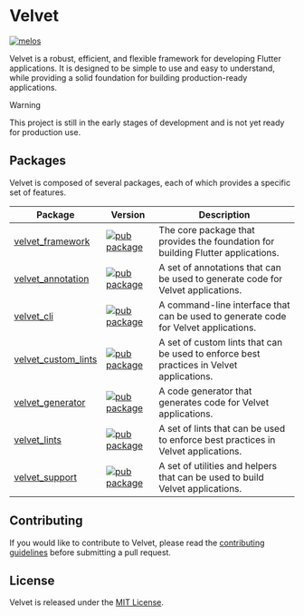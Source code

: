 # Velvet

[![melos](https://img.shields.io/badge/maintained%20with-melos-f700ff.svg?style=flat-square)](https://github.com/invertase/melos)

Velvet is a robust, efficient, and flexible framework for developing Flutter applications.
It is designed to be simple to use and easy to understand, while providing a solid foundation for building production-ready applications.

> [!WARNING] 
> This project is still in the early stages of development and is not yet ready for production use.

## Packages

Velvet is composed of several packages, each of which provides a specific set of features.

| Package                                             | Version                                                                                                              | Description                                                                              |
| --------------------------------------------------- | -------------------------------------------------------------------------------------------------------------------- | ---------------------------------------------------------------------------------------- |
| [velvet_framework](packages/velvet_framework)       | [![pub package](https://img.shields.io/pub/v/velvet_framework.svg)](https://pub.dev/packages/velvet_framework)       | The core package that provides the foundation for building Flutter applications.         |
| [velvet_annotation](packages/velvet_annotation)     | [![pub package](https://img.shields.io/pub/v/velvet_annotation.svg)](https://pub.dev/packages/velvet_annotation)     | A set of annotations that can be used to generate code for Velvet applications.          |
| [velvet_cli](packages/velvet_cli)                   | [![pub package](https://img.shields.io/pub/v/velvet_cli.svg)](https://pub.dev/packages/velvet_cli)                   | A command-line interface that can be used to generate code for Velvet applications.      |
| [velvet_custom_lints](packages/velvet_custom_lints) | [![pub package](https://img.shields.io/pub/v/velvet_custom_lints.svg)](https://pub.dev/packages/velvet_custom_lints) | A set of custom lints that can be used to enforce best practices in Velvet applications. |
| [velvet_generator](packages/velvet_generator)       | [![pub package](https://img.shields.io/pub/v/velvet_generator.svg)](https://pub.dev/packages/velvet_generator)       | A code generator that generates code for Velvet applications.                            |
| [velvet_lints](packages/velvet_lints)               | [![pub package](https://img.shields.io/pub/v/velvet_lints.svg)](https://pub.dev/packages/velvet_lints)               | A set of lints that can be used to enforce best practices in Velvet applications.        |
| [velvet_support](packages/velvet_support)           | [![pub package](https://img.shields.io/pub/v/velvet_support.svg)](https://pub.dev/packages/velvet_support)           | A set of utilities and helpers that can be used to build Velvet applications.            |

## Contributing

If you would like to contribute to Velvet, please read the [contributing guidelines](CONTRIBUTING.md) before submitting a pull request.

## License

Velvet is released under the [MIT License](LICENSE).
